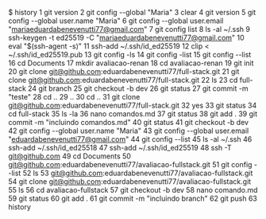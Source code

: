 $ history
    1  git version
    2  git config --global "Maria"
    3  clear
    4  git version
    5  git config --global user.name "Maria"
    6  git config --global user.email "mariaeduardabenevenutti77@gmail.com"
    7  git config list
    8  ls -al ~/.ssh
    9  ssh-keygen -t ed25519 -C "mariaeduardabenevenutti77@gmail.com"
   10  eval "$(ssh-agent -s)"
   11  ssh-add ~/.ssh/id_ed25519
   12  clip < ~/.ssh/id_ed25519.pub
   13  git config -ls
   14  git config -list
   15  git config --list
   16  cd Documents
   17  mkdir avaliacao-renan
   18  cd avaliacao-renan
   19  git init
   20  git clone git@github.com:eduardabenevenutti77/full-stack.git
   21  git clone git@github.com:eduardabenevenutti77/full-stack.git
   22  ls
   23  cd full-stack
   24  git branch
   25  git checkout -b dev
   26  git status
   27  git commit -m "teste"
   28  cd ..
   29  ..
   30  cd ..
   31  git clone git@github.com:eduardabenevenutti77/full-stack.git
   32  yes
   33  git status
   34  cd full-stack
   35  ls -la
   36  nano comandos.md
   37  git status
   38  git add .
   39  git commit -m "incluindo comandos.md"
   40  git status
   41  git checkout -b dev
   42  git config --global user.name "Maria"
   43  git config --global user.email "eduardabenevenutti77@gmail.com"
   44  git config --list
   45  ls -al ~/.ssh
   46  ssh-add ~/.ssh/id_ed25518
   47  ssh-add ~/.ssh/id_ed25519
   48  ssh -T git@github.com
   49  cd Documents
   50  git@github.com:eduardabenevenutti77/avaliacao-fullstack.git
   51  git config --list
   52  ls
   53  git@github.com:eduardabenevenutti77/avaliacao-fullstack.git
   54  git clone git@github.com:eduardabenevenutti77/avaliacao-fullstack.git
   55  ls
   56  cd avaliacao-fullstack
   57  git checkout -b dev
   58  nano comando.md
   59  git status
   60  git add .
   61  git commit -m "incluindo branch"
   62  git push
   63  history
